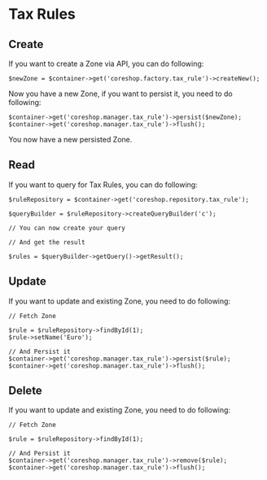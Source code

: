 # Tax Rules

## Create
If you want to create a Zone via API, you can do following:

```
$newZone = $container->get('coreshop.factory.tax_rule')->createNew();
```

Now you have a new Zone, if you want to persist it, you need to do following:

```
$container->get('coreshop.manager.tax_rule')->persist($newZone);
$container->get('coreshop.manager.tax_rule')->flush();
```

You now have a new persisted Zone.

## Read

If you want to query for Tax Rules, you can do following:

```
$ruleRepository = $container->get('coreshop.repository.tax_rule');

$queryBuilder = $ruleRepository->createQueryBuilder('c');

// You can now create your query

// And get the result

$rules = $queryBuilder->getQuery()->getResult();

```

## Update

If you want to update and existing Zone, you need to do following:

```
// Fetch Zone

$rule = $ruleRepository->findById(1);
$rule->setName('Euro');

// And Persist it
$container->get('coreshop.manager.tax_rule')->persist($rule);
$container->get('coreshop.manager.tax_rule')->flush();
```

## Delete
If you want to update and existing Zone, you need to do following:

```
// Fetch Zone

$rule = $ruleRepository->findById(1);

// And Persist it
$container->get('coreshop.manager.tax_rule')->remove($rule);
$container->get('coreshop.manager.tax_rule')->flush();
```
